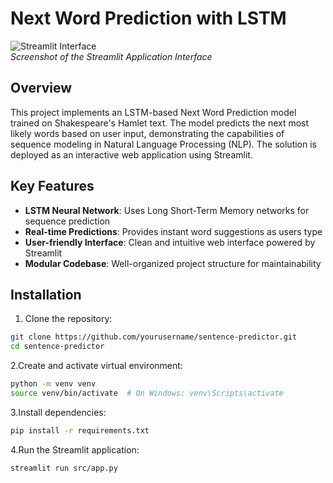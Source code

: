 # Next Word Prediction with LSTM

![Streamlit Interface](./assets/screenshot.jpeg)  
*Screenshot of the Streamlit Application Interface*

## Overview
This project implements an LSTM-based Next Word Prediction model trained on Shakespeare's Hamlet text. The model predicts the next most likely words based on user input, demonstrating the capabilities of sequence modeling in Natural Language Processing (NLP). The solution is deployed as an interactive web application using Streamlit.

## Key Features
- **LSTM Neural Network**: Uses Long Short-Term Memory networks for sequence prediction
- **Real-time Predictions**: Provides instant word suggestions as users type
- **User-friendly Interface**: Clean and intuitive web interface powered by Streamlit
- **Modular Codebase**: Well-organized project structure for maintainability

## Installation
1. Clone the repository:
```bash
git clone https://github.com/yourusername/sentence-predictor.git
cd sentence-predictor
```

2.Create and activate virtual environment:
```bash
python -m venv venv
source venv/bin/activate  # On Windows: venv\Scripts\activate
```
3.Install dependencies:
```bash
pip install -r requirements.txt
```
4.Run the Streamlit application:
```bash
streamlit run src/app.py
```
